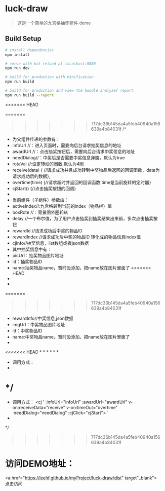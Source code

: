# luck-draw

>这是一个简单的九宫格抽奖组件 demo

## Build Setup

``` bash
# install dependencies
npm install

# serve with hot reload at localhost:8080
npm run dev

# build for production with minification
npm run build

# build for production and view the bundle analyzer report
npm run build --report
```
<<<<<<< HEAD

=======
>>>>>>> 717dc36b145da4a5feb40940a156639a4b84031f
/*
 * 为父组件传递的参数有：
 * infoUrl //：进入页面时，需要向后台请求抽奖信息的地址
 * awardUrl //：点击抽奖按钮后，需要向后台请求中奖信息的地址
 * needDialog//：中奖后是否需要中奖信息弹窗，默认为true
 * rotaVal //:设定转动的圈数,默认为4圈
 *	receive(data) {	//请求成功并且成功转到中奖物品后返回的回调函数，data为请求成功后的数据},
 *	overtime(time) {//请求超时并返回的回调函数 time是当前旋转的定时器}
 *	cjStart() {//点击抽奖按钮的回调}
 *
 *  当前组件（子组件）参数由：
 * activeIndex//:九宫格转到当前的index（物品栏）值
 * boxRote //：背景图外圈轮转
 * delay //一个布尔值，为了用户点击抽奖到抽奖结果出来前，多次点击抽奖按钮
 * rewardId //请求成功后中奖的物品ID
 * rewardIndex //请求成功后中奖的物品ID 转化成的物品信息index值 
 * cjInfo//抽奖信息，list数组或者json数据
 * 其中抽奖信息中有：
 * picUrl：抽奖物品图片地址 
 * id：抽奖物品ID
 * name:抽奖物品name，暂时没添加，把name放在图片里面了
<<<<<<< HEAD
 *
 *
=======
>>>>>>> 717dc36b145da4a5feb40940a156639a4b84031f
 * rewardInfo//中奖信息,json数据
 * imgUrl：中奖物品图片地址 
 * id：中奖物品ID
 * name:中奖物品name，暂时没添加，把name放在图片里面了
 *
<<<<<<< HEAD
 *
 *
 *
 *
 *
 *
 * 调用方式：
 * <cj :infoUrl="infoUrl" :awardUrl="awardUrl" v-on:receiveData="receive" v-on:timeOut="overtime" :needDialog="needDialog" :cjClick="cjStart"></cj>

 */
=======
 * 调用方式： <cj '
 :infoUrl="infoUrl" :awardUrl="awardUrl" v-on:receiveData="receive" v-on:timeOut="overtime" :needDialog="needDialog" :cjClick="cjStart">
'</cj>
 *
 */
>>>>>>> 717dc36b145da4a5feb40940a156639a4b84031f

# 访问DEMO地址：
<a href="https://leehf.github.io/myProject/luck-draw/dist" target"_blank">点击访问</a>